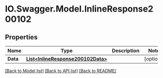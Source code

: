 # IO.Swagger.Model.InlineResponse200102
## Properties

Name | Type | Description | Notes
------------ | ------------- | ------------- | -------------
**Data** | [**List&lt;InlineResponse200102Data&gt;**](InlineResponse200102Data.md) |  | [optional] 

[[Back to Model list]](../README.md#documentation-for-models) [[Back to API list]](../README.md#documentation-for-api-endpoints) [[Back to README]](../README.md)

